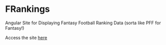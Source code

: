 # FRankings
Angular Site for Displaying Fantasy Football Ranking Data (sorta like PFF for Fantasy!)

Access the site [here](https://ultimate-scouting.azurewebsites.net/home)
